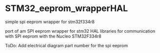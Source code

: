 # STM32_eeprom_wrapperHAL
simple spi eeprom wrapper for stm32f334r8

port of am SPI eeprom wrapper for stm32 HAL libraries for communication with SPI eeprom with the Nucleo STM32F334r8

ToDo:
Add electrical diagram
part number for the spi eeprom

